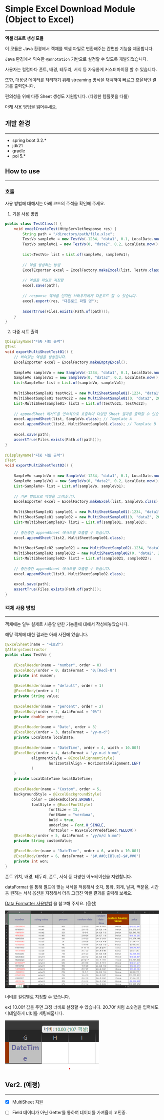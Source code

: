 # Simple Excel Download Module (Object to Excel)

---
**엑셀 리포트 생성 모듈**

이 모듈은 Java 환경에서 객체를 엑셀 파일로 변환해주는 간편한 기능을 제공합니다.

Java 환경에서 익숙한 `@annotation` 기반으로 설정할 수 있도록 개발되었습니다.

사용자는 컬럼마다 폰트, 배경, 테두리, 서식 등 자유롭게 커스터마이징 할 수 있습니다.

또한, 대용량 데이터를 처리하기 위해 streaming 방식을 채택하여 빠르고 효율적인 결과를 출력합니다.

편의성을 위해 다중 Sheet 생성도 지원합니다. (다양한 템플릿을 다룸)

아래 사용 방법을 읽어주세요.


## 개발 환경

---

- spring boot 3.2.*
- jdk21
- gradle
- poi 5.*



## How to use

---
### 호출

사용 방법에 대해서는 아래 코드의 주석을 확인해 주세요.

1. 기본 사용 방법
```java
public class TestClass() {
	void excelCreateTest(HttpServletResponse res) {
		String path = "/directory/path/file.xlsx";
		TestVo sampleVo = new TestVo(-1234, "data1", 0.1, LocalDate.now(), LocalDateTime.now(), "value", 1);
		TestVo sampleVo1 = new TestVo(0, "data2", 0.2, LocalDate.now(), LocalDateTime.now(), "value", 12);

		List<TestVo> list = List.of(sampleVo, sampleVo1);

		// 엑셀 생성하는 방법
		ExcelExporter excel = ExcelFactory.makeExcel(list, TestVo.class);
		
		// 엑셀을 파일로 저장함
		excel.save(path); 
		
		// response 객체를 던지면 브라우저에게 다운로드 할 수 있습니다.
		excel.export(res, "다운로드 파일 명");

		assertTrue(Files.exists(Path.of(path)));
	}
}
```
2. 다중 시트 출력
```java
@DisplayName("다중 시트 출력")
@Test
void exportMultiSheetTest01() {
	// 비어있는 엑셀을 생성합니다.
	ExcelExporter excel = ExcelFactory.makeEmptyExcel();

	SampleVo sampleVo = new SampleVo(-1234, "data1", 0.1, LocalDate.now(), LocalDateTime.now(), "value", 1);
	SampleVo sampleVo1 = new SampleVo(0, "data2", 0.2, LocalDate.now(), LocalDateTime.now(), "value", 12);
	List<SampleVo> list = List.of(sampleVo, sampleVo1);

	MultiSheetSample01 testVo21 = new MultiSheetSample01(-1234, "data1", 1000);
	MultiSheetSample01 testVo22 = new MultiSheetSample01(0, "data2", 2000);
	List<MultiSheetSample01> list2 = List.of(testVo21, testVo22);

	// appendSheet 메서드를 연속적으로 호출하여 다양한 Sheet 결과를 출력할 수 있습니다.
	excel.appendSheet(list, SampleVo.class); // Template A
	excel.appendSheet(list2, MultiSheetSample01.class); // Template B

	excel.save(path);
	assertTrue(Files.exists(Path.of(path)));
}

@DisplayName("다중 시트 출력")
@Test
void exportMultiSheetTest02() {

	SampleVo sampleVo = new SampleVo(-1234, "data1", 0.1, LocalDate.now(), LocalDateTime.now(), "value", 1);
	SampleVo sampleVo1 = new SampleVo(0, "data2", 0.2, LocalDate.now(), LocalDateTime.now(), "value", 12);
	List<SampleVo> list = List.of(sampleVo, sampleVo1);
	
	// 기본 방법으로 엑셀을 그려냅니다.
	ExcelExporter excel = ExcelFactory.makeExcel(list, SampleVo.class);

	MultiSheetSample01 sample01 = new MultiSheetSample01(-1234, "data1", 1000);
	MultiSheetSample01 sample02 = new MultiSheetSample01(0, "data2", 2000);
	List<MultiSheetSample01> list2 = List.of(sample01, sample02);

	// 중간중간 appendSheet 메서드를 호출할 수 있습니다.
	excel.appendSheet(list2, MultiSheetSample01.class);

	MultiSheetSample02 sample021 = new MultiSheetSample02(-1234, "data1", 1000);
	MultiSheetSample02 sample022 = new MultiSheetSample02(0, "data2", 2000);
	List<MultiSheetSample02> list3 = List.of(sample021, sample022);

	// 중간중간 appendSheet 메서드를 호출할 수 있습니다.
	excel.appendSheet(list3, MultiSheetSample02.class);

	excel.save(path);
	assertTrue(Files.exists(Path.of(path)));
}
```

### 객체 사용 방법

---
객체에는 일부 실제로 사용할 만한 기능들에 대해서 작성해놓았습니다.

해당 객체에 대한 결과는 아래 사진에 있습니다.
```java
@ExcelSheet(name = "시트명")
@AllArgsConstructor
public class TestVo {

	@ExcelHeader(name = "number", order = 0)
	@ExcelBody(order = 0, dataFormat = "0;[Red]-0")
	private int number;

	@ExcelHeader(name = "default", order = 1)
	@ExcelBody(order = 1)
	private String value;

	@ExcelHeader(name = "percent", order = 2)
	@ExcelBody(order = 2, dataFormat = "0%")
	private double percent;

	@ExcelHeader(name = "Date", order = 3)
	@ExcelBody(order = 3, dataFormat = "yy-m-d")
	private LocalDate localDate;

	@ExcelHeader(name = "DateTime", order = 4, width = 10.00f)
	@ExcelBody(order = 4, dataFormat = "yy.m.d h:mm",
			alignmentStyle = @ExcelAlignmentStyle(
					horizontalAlign = HorizontalAlignment.LEFT
			)
	)
	private LocalDateTime localDateTime;

	@ExcelHeader(name = "Custom", order = 5,
	backgroundStyle = @ExcelBackgroundStyle(
			color = IndexedColors.BROWN),
			fontStyle = @ExcelFontStyle(
					fontSize = 13,
					fontName = "verdana",
					bold = true,
					underline = Font.U_SINGLE,
					fontColor = HSSFColorPredefined.YELLOW))
	@ExcelBody(order = 5, dataFormat = "yy/m/d h:mm")
	private String customValue;

	@ExcelHeader(name = "DateTime", order = 6, width = 10.00f)
	@ExcelBody(order = 6, dataFormat = "$#,##0;[Blue]-$#,##0")
	private int won;
}

```

폰트 위치, 배경, 테두리, 폰트, 서식 등 다양한 어노테이션을 지원합니다.

dataFormat 을 통해 필드에 맞는 서식을 적용해서 숫자, 통화, 회계, 날짜, 백분율, 시간 등 원하는 서식 옵션을 지정해서 
더욱 고급진 엑셀 결과를 출력해 보세요.

[Data Formatter 사용방법](https://poi.apache.org/apidocs/dev/org/apache/poi/ss/usermodel/DataFormatter.html)
을 참고해 주세요. (옵션)

![결과](src/main/resources/image/excel-result.png)



너비를 컬럼별로 지정할 수 있습니다. 

ex) 10.00f 값을 주면 고정 너비로 설정할 수 있습니다.
20.70f 처럼 소숫점을 입력해도 디테일하게 너비를 세팅해줍니다.

![이미지](src/main/resources/image/width.png)
## Ver2. (예정)

---
- [x] MultiSheet 지원
- [ ] Field 데이터가 아닌 Getter를 통하여 데이터를 가져올지 고민중.




